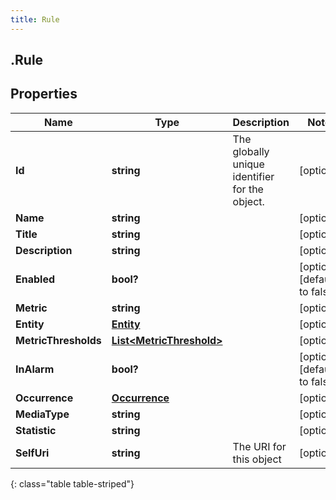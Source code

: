 ```yaml
---
title: Rule
---
```

## .Rule

## Properties

|Name | Type | Description | Notes|
|------------ | ------------- | ------------- | -------------|
| **Id** | **string** | The globally unique identifier for the object. | [optional] |
| **Name** | **string** |  | [optional] |
| **Title** | **string** |  | [optional] |
| **Description** | **string** |  | [optional] |
| **Enabled** | **bool?** |  | [optional] [default to false]|
| **Metric** | **string** |  | [optional] |
| **Entity** | [**Entity**](Entity.html) |  | [optional] |
| **MetricThresholds** | [**List&lt;MetricThreshold&gt;**](MetricThreshold.html) |  | [optional] |
| **InAlarm** | **bool?** |  | [optional] [default to false]|
| **Occurrence** | [**Occurrence**](Occurrence.html) |  | [optional] |
| **MediaType** | **string** |  | [optional] |
| **Statistic** | **string** |  | [optional] |
| **SelfUri** | **string** | The URI for this object | [optional] |
{: class="table table-striped"}


